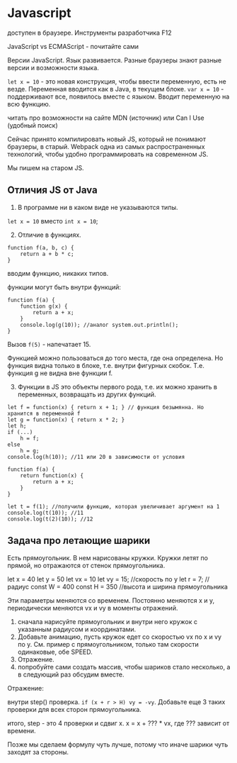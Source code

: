 # Javascript
доступен в браузере. Инструменты разработчика F12

JavaScript vs ECMAScript - почитайте сами

Версии JavaScript. Язык развивается. Разные браузеры знают разные
версии и возможности языка.

`let x = 10` - это новая конструкция, чтобы ввести переменную,
есть не везде. Переменная вводится как в Java, в текущем блоке.
`var x = 10` - поддерживают все, появилось вместе с языком. Вводит переменную на всю функцию.

читать про возможности на сайте MDN (источник) или Can I Use
(удобный поиск)

Сейчас принято компилировать новый JS, который не понимают браузеры, в старый. Webpack одна
из самых распространенных технологий, чтобы удобно программировать на современном JS.

Мы пишем на старом JS.

## Отличия JS от Java
1. В программе ни в каком виде не указываются типы.

`let x = 10` вместо `int x = 10`;

2. Отличие в функциях.

```
function f(a, b, c) {
    return a + b * c;
}
```

вводим функцию, никаких типов.

функции могут быть внутри функций:
```
function f(a) {
    function g(x) {
        return a + x;
    }
    console.log(g(10)); //аналог system.out.println();
}
```

Вызов `f(5)` - напечатает 15.

Функцией можно пользоваться до того места, где она определена. Но функция видна только
в блоке, т.е. внутри фигурных скобок. Т.е. функция g не видна вне функции f.

3. Функции в JS это объекты первого рода, т.е. их можно хранить в переменных, возвращать
из других функций.

```
let f = function(x) { return x + 1; } // функция безымянна. Но хранится в переменной f
let g = function(x) { return x * 2; }
let h;
if (...)
    h = f;
else
    h = g;
console.log(h(10)); //11 или 20 в зависимости от условия

function f(a) {
    return function(x) {
        return a + x;
    }
}

let t = f(1); //получили функцию, которая увеличивает аргумент на 1
console.log(t(10)); //11
console.log(t(2)(10)); //12
```

## Задача про летающие шарики

Есть прямоугольник. В нем нарисованы кружки. Кружки летят по прямой,
но отражаются от стенок прямоугольника.

let x = 40
let y = 50
let vx = 10
let vy = 15; //скорость по y
let r = 7; //радиус
const W = 400
const H = 350 //высота и ширина прямоугольника

Эти параметры меняются со временем. Постоянно меняются x и y,
периодически меняются vx и vy в моменты отражений.

1. сначала нарисуйте прямоугольник и внутри него кружок с указанным
радиусом и координатами.
2. Добавьте анимацию, пусть кружок едет со скоростью vx по x и 
vy по y. См. пример с прямоугольником, только там скорости одинаковые,
обе SPEED.
3. Отражение.
4. попробуйте сами создать массив, чтобы шариков стало несколько,
а в следующий раз обсудим вместе.

Отражение:

внутри step() проверка. `if (x + r > H) vy = -vy`.
Добавьте еще 3 таких проверки для всех сторон прямоугольника.

итого, step - это 4 проверки и сдвиг x. x = x + ??? * vx, где
??? зависит от времени.

Позже мы сделаем формулу чуть лучше, потому что иначе шарики чуть
заходят за стороны. 
